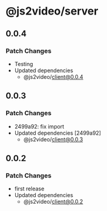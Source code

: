 # @js2video/server

## 0.0.4

### Patch Changes

- Testing
- Updated dependencies
  - @js2video/client@0.0.4

## 0.0.3

### Patch Changes

- 2499a92: fix import
- Updated dependencies [2499a92]
  - @js2video/client@0.0.3

## 0.0.2

### Patch Changes

- first release
- Updated dependencies
  - @js2video/client@0.0.2
